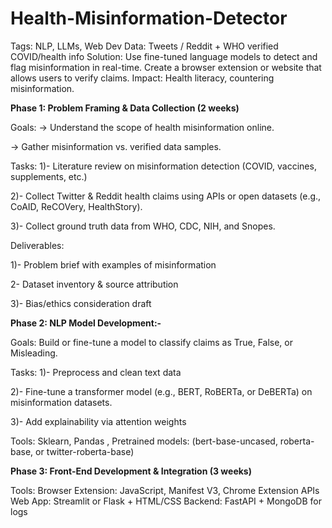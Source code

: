 # Health-Misinformation-Detector

Tags: NLP, LLMs, Web Dev
Data: Tweets / Reddit + WHO verified COVID/health info
Solution: Use fine-tuned language models to detect and flag misinformation in real-time. Create a browser extension or website that allows users to verify claims.
Impact: Health literacy, countering misinformation.

**Phase 1: Problem Framing & Data Collection (2 weeks)**

Goals:
-> Understand the scope of health misinformation online.

-> Gather misinformation vs. verified data samples.

Tasks:
1)- Literature review on misinformation detection (COVID, vaccines, supplements, etc.)

2)- Collect Twitter & Reddit health claims using APIs or open datasets (e.g., CoAID, ReCOVery, HealthStory).

3)- Collect ground truth data from WHO, CDC, NIH, and Snopes.

Deliverables:

1)- Problem brief with examples of misinformation


2- Dataset inventory & source attribution


3)- Bias/ethics consideration draft


**Phase 2: NLP Model Development:-**

Goals:
Build or fine-tune a model to classify claims as True, False, or Misleading.


Tasks:
1)- Preprocess and clean text data 


2)- Fine-tune a transformer model (e.g., BERT, RoBERTa, or DeBERTa) on misinformation datasets.


3)- Add explainability via attention weights 


Tools:
Sklearn, Pandas , Pretrained models: (bert-base-uncased, roberta-base, or twitter-roberta-base)

**Phase 3: Front-End Development & Integration (3 weeks)**

Tools:
Browser Extension: JavaScript, Manifest V3, Chrome Extension APIs
Web App: Streamlit or Flask + HTML/CSS
Backend: FastAPI + MongoDB for logs


